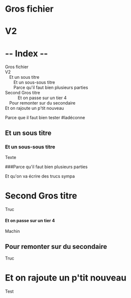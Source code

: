 # Gros fichier

# V2

<!--MARKDOWN_INDEX_BEGIN-->
# -- Index --
Gros fichier<br/>
V2<br/>
&emsp;Et un sous titre<br/>
&emsp;&emsp;Et un sous-sous titre<br/>
&emsp;&emsp;Parce qu'il faut bien plusieurs parties<br/>
Second Gros titre<br/>
&emsp;&emsp;&emsp;Et on passe sur un tier 4<br/>
&emsp;Pour remonter sur du secondaire<br/>
Et on rajoute un p'tit nouveau<br/>
<!--MARKDOWN_INDEX_END-->

Parce que il faut bien tester #ladéconne

## Et un sous titre

### Et un sous-sous titre

Texte

###Parce qu'il faut bien plusieurs parties

Et qu'on va écrire des trucs sympa

# Second Gros titre

Truc

#### Et on passe sur un tier 4

Machin

## Pour remonter sur du secondaire

Truc


# Et on rajoute un p'tit nouveau
Test
